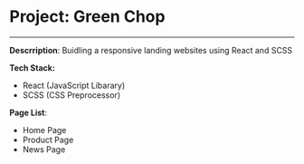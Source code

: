 # Project: Green Chop

---

**Descrription**: Buidling a responsive landing websites using React and SCSS

**Tech Stack:**

- React (JavaScript Libarary)
- SCSS (CSS Preprocessor)

**Page List**:

- Home Page
- Product Page
- News Page
